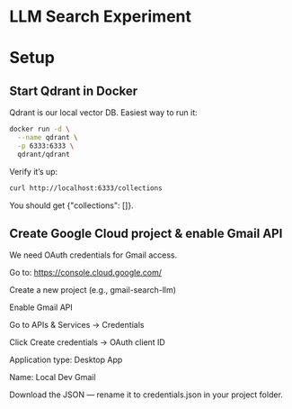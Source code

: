 # LLM Search Experiment




# Setup

## Start Qdrant in Docker
Qdrant is our local vector DB. Easiest way to run it:

```bash
docker run -d \
  --name qdrant \
  -p 6333:6333 \
  qdrant/qdrant
```

Verify it’s up:

```bash
curl http://localhost:6333/collections
```

You should get {"collections": []}.


## Create Google Cloud project & enable Gmail API

We need OAuth credentials for Gmail access.

Go to: https://console.cloud.google.com/

Create a new project (e.g., gmail-search-llm)

Enable Gmail API

Go to APIs & Services → Credentials

Click Create credentials → OAuth client ID

Application type: Desktop App

Name: Local Dev Gmail

Download the JSON — rename it to credentials.json in your project folder.
